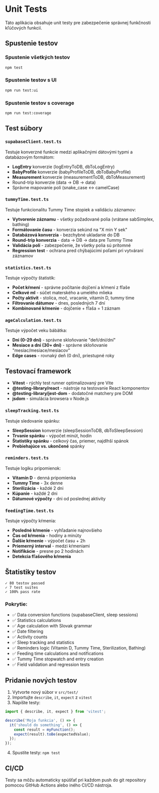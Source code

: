 # Unit Tests

Táto aplikácia obsahuje unit testy pre zabezpečenie správnej funkčnosti kľúčových funkcií.

## Spustenie testov

### Spustenie všetkých testov
```bash
npm test
```

### Spustenie testov s UI
```bash
npm run test:ui
```

### Spustenie testov s coverage
```bash
npm run test:coverage
```

## Test súbory

### `supabaseClient.test.ts`
Testuje konverzné funkcie medzi aplikačnými dátovými typmi a databázovým formátom:
- **LogEntry** konverzie (logEntryToDB, dbToLogEntry)
- **BabyProfile** konverzie (babyProfileToDB, dbToBabyProfile)
- **Measurement** konverzie (measurementToDB, dbToMeasurement)
- Round-trip konverzie (data → DB → data)
- Správne mapovanie polí (snake_case ↔ camelCase)

### `tummyTime.test.ts`
Testuje funkcionalitu Tummy Time stopiek a validáciu záznamov:
- **Vytvorenie záznamu** - všetky požadované polia (vrátane sabSimplex, bathing)
- **Formátovanie času** - konverzia sekúnd na "X min Y sek"
- **Databázová konverzia** - bezchybné ukladanie do DB
- **Round-trip konverzia** - data → DB → data pre Tummy Time
- **Validácia polí** - zabezpečenie, že všetky polia sú prítomné
- **Regression test** - ochrana pred chýbajúcimi poľami pri vytváraní záznamov

### `statistics.test.ts`
Testuje výpočty štatistík:
- **Počet kŕmení** - správne počítanie dojčení a kŕmení z fľaše
- **Celkové ml** - súčet materského a umelého mlieka
- **Počty aktivít** - stolica, moč, vracanie, vitamín D, tummy time
- **Filtrovanie dátumov** - dnes, posledných 7 dní
- **Kombinované kŕmenie** - dojčenie + fľaša = 1 záznam

### `ageCalculation.test.ts`
Testuje výpočet veku bábätka:
- **Dni (0-29 dní)** - správne skloňovanie "deň/dni/dní"
- **Mesiace a dni (30+ dní)** - správne skloňovanie "mesiac/mesiace/mesiacov"
- **Edge cases** - rovnaký deň (0 dní), priestupné roky

## Testovací framework

- **Vitest** - rýchly test runner optimalizovaný pre Vite
- **@testing-library/react** - nástroje na testovanie React komponentov
- **@testing-library/jest-dom** - dodatočné matchery pre DOM
- **jsdom** - simulácia browsera v Node.js

### `sleepTracking.test.ts`
Testuje sledovanie spánku:
- **SleepSession** konverzie (sleepSessionToDB, dbToSleepSession)
- **Trvanie spánku** - výpočet minút, hodín
- **Štatistiky spánku** - celkový čas, priemer, najdlhší spánok
- **Prebiehajúce vs. ukončené** spánky

### `reminders.test.ts`
Testuje logiku pripomienok:
- **Vitamín D** - denná pripomienka
- **Tummy Time** - 3x denne
- **Sterilizácia** - každé 2 dni
- **Kúpanie** - každé 2 dni
- **Dátumové výpočty** - dni od poslednej aktivity

### `feedingTime.test.ts`
Testuje výpočty kŕmenia:
- **Posledné kŕmenie** - vyhľadanie najnovšieho
- **Čas od kŕmenia** - hodiny a minúty
- **Ďalšie kŕmenie** - výpočet času + 2h
- **Priemerný interval** - medzi kŕmeniami
- **Notifikácie** - presne po 2 hodinách
- **Detekcia fľašového kŕmenia**

## Štatistiky testov

```
✓ 80 testov passed
✓ 7 test suites
✓ 100% pass rate
```

### Pokrytie:
- ✅ Data conversion functions (supabaseClient, sleep sessions)
- ✅ Statistics calculations
- ✅ Age calculation with Slovak grammar
- ✅ Date filtering
- ✅ Activity counts
- ✅ Sleep tracking and statistics
- ✅ Reminders logic (Vitamin D, Tummy Time, Sterilization, Bathing)
- ✅ Feeding time calculations and notifications
- ✅ Tummy Time stopwatch and entry creation
- ✅ Field validation and regression tests

## Pridanie nových testov

1. Vytvorte nový súbor v `src/test/`
2. Importujte `describe`, `it`, `expect` z `vitest`
3. Napíšte testy:

```typescript
import { describe, it, expect } from 'vitest';

describe('Moja funkcia', () => {
  it('should do something', () => {
    const result = myFunction();
    expect(result).toBe(expectedValue);
  });
});
```

4. Spustite testy: `npm test`

## CI/CD

Testy sa môžu automaticky spúšťať pri každom push do git repository pomocou GitHub Actions alebo iného CI/CD nástroja.

